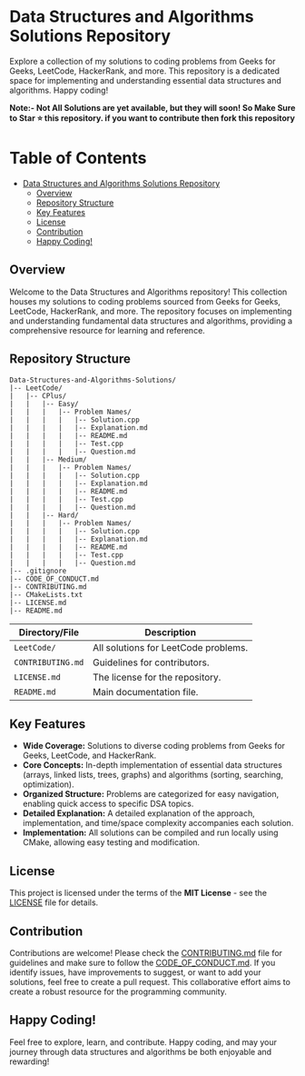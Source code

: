 # Data Structures and Algorithms Solutions Repository

Explore a collection of my solutions to coding problems from Geeks for Geeks, LeetCode, HackerRank, and more. This repository is a dedicated space for implementing and understanding essential data structures and algorithms. Happy coding!

**Note:- Not All Solutions are yet available, but they will soon! So Make Sure to Star ⭐ this repository. if you want to contribute then fork this repository**

# Table of Contents

- [Data Structures and Algorithms Solutions Repository](#data-structures-and-algorithms-solutions-repository)
    - [Overview](#overview)
    - [Repository Structure](#repository-structure)
    - [Key Features](#key-features)
    - [License](#license)
    - [Contribution](#contribution)
    - [Happy Coding!](#happy-coding)
  

## Overview

Welcome to the Data Structures and Algorithms repository! This collection houses my solutions to coding problems sourced from Geeks for Geeks, LeetCode, HackerRank, and more. The repository focuses on implementing and understanding fundamental data structures and algorithms, providing a comprehensive resource for learning and reference.

## Repository Structure

    Data-Structures-and-Algorithms-Solutions/
    |-- LeetCode/
    |   |-- CPlus/
    |   |   |-- Easy/
    |   |   |   |-- Problem Names/
    |   |   |   |   |-- Solution.cpp
    |   |   |   |   |-- Explanation.md
    |   |   |   |   |-- README.md
    |   |   |   |   |-- Test.cpp
    |   |   |   |   |-- Question.md
    |   |   |-- Medium/
    |   |   |   |-- Problem Names/
    |   |   |   |   |-- Solution.cpp
    |   |   |   |   |-- Explanation.md
    |   |   |   |   |-- README.md
    |   |   |   |   |-- Test.cpp
    |   |   |   |   |-- Question.md
    |   |   |-- Hard/
    |   |   |   |-- Problem Names/
    |   |   |   |   |-- Solution.cpp
    |   |   |   |   |-- Explanation.md
    |   |   |   |   |-- README.md
    |   |   |   |   |-- Test.cpp
    |   |   |   |   |-- Question.md
    |-- .gitignore
    |-- CODE_OF_CONDUCT.md
    |-- CONTRIBUTING.md
    |-- CMakeLists.txt
    |-- LICENSE.md
    |-- README.md



| Directory/File              | Description                          |
|-----------------------------|--------------------------------------|
| `LeetCode/`                 | All solutions for LeetCode problems. |
| `CONTRIBUTING.md`           | Guidelines for contributors.         |
| `LICENSE.md`                | The license for the repository.      |
| `README.md`                 | Main documentation file.             |


## Key Features

- **Wide Coverage:** Solutions to diverse coding problems from Geeks for Geeks, LeetCode, and HackerRank.
- **Core Concepts:** In-depth implementation of essential data structures (arrays, linked lists, trees, graphs) and algorithms (sorting, searching, optimization).
- **Organized Structure:** Problems are categorized for easy navigation, enabling quick access to specific DSA topics.
- **Detailed Explanation:** A detailed explanation of the approach, implementation, and time/space complexity accompanies each solution.
- **Implementation:** All solutions can be compiled and run locally using CMake, allowing easy testing and modification.


## License

This project is licensed under the terms of the **MIT License** - see the [LICENSE](./LICENSE) file for details.


## Contribution

Contributions are welcome! Please check the [CONTRIBUTING.md](CONTRIBUTING.md) file for guidelines and make sure to follow the [CODE_OF_CONDUCT.md](CODE_OF_CONDUCT.md). If you identify issues, have improvements to suggest, or want to add your solutions, feel free to create a pull request. This collaborative effort aims to create a robust resource for the programming community.

## Happy Coding!

Feel free to explore, learn, and contribute. Happy coding, and may your journey through data structures and algorithms be both enjoyable and rewarding!



